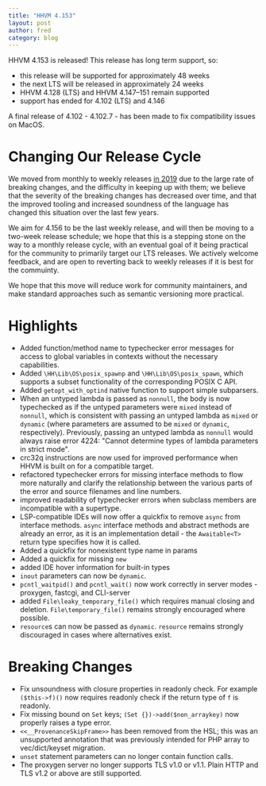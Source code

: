 ```yaml
---
title: "HHVM 4.153"
layout: post
author: fred
category: blog
---
```


HHVM 4.153 is released! This release has long term support, so:
- this release will be supported for approximately 48 weeks
- the next LTS will be released in approximately 24 weeks
- HHVM 4.128 (LTS) and HHVM 4.147&ndash;151 remain supported
- support has ended for 4.102 (LTS) and 4.146

A final release of 4.102 - 4.102.7 - has been made to fix compatibility issues
on MacOS.

# Changing Our Release Cycle

We moved from monthly to weekly releases
[in 2019](https://hhvm.com/blog/2019/02/11/hhvm-4.0.0.html) due to the large
rate of breaking changes, and the difficulty in keeping up with them; we
believe that the severity of the breaking changes has decreased over time,
and that the improved tooling and increased soundness of the language has
changed this situation over the last few years.

We aim for 4.156 to be the last weekly release, and will then be moving to a
two-week release schedule; we hope that this is a stepping stone on the way
to a monthly release cycle, with an eventual goal of it being practical for
the community to primarily target our LTS releases. We actively welcome
feedback, and are open to reverting back to weekly releases if it is best for
the commuinty.

We hope that this move will reduce work for community maintainers, and make
standard approaches such as semantic versioning more practical.

# Highlights

- Added function/method name to typechecker error messages for access to
  global variables in contexts without the necessary capabilities.
- Added `\HH\Lib\OS\posix_spawnp` and `\HH\Lib\OS\posix_spawn`, which supports a
  subset functionality of the corresponding POSIX C API.
- Added `getopt_with_optind` native function to support simple subparsers.
- When an untyped lambda is passed as `nonnull`, the body is now typechecked as
  if the untyped parameters were `mixed` instead of `nonnull`, which is
  consistent with passing an untyped lambda as `mixed` or `dynamic` (where
  parameters are assumed to be `mixed` or `dynamic`, respectively). Previously,
  passing an untyped lambda as `nonnull` would always raise error 4224: "Cannot
  determine types of lambda parameters in strict mode".
- crc32q instructions are now used for improved performance when HHVM is built
  on for a compatible target.
- refactored typechecker errors for missing interface methods to flow more
  naturally and clarify the relationship between the various parts of the error
  and source filenames and line numbers.
- improved readability of typechecker errors when subclass members are
  incompatible with a supertype.
- LSP-compatible IDEs will now offer a quickfix to remove `async` from
  interface methods. `async` interface methods and abstract methods are already
  an error, as it is an implementation detail - the `Awaitable<T>` return type
  specifies how it is called.
- Added a quickfix for nonexistent type name in params
- Added a quickfix for missing `new`
- added IDE hover information for built-in types
- `inout` parameters can now be `dynamic`.
- `pcntl_waitpid()` and `pcntl_wait()` now work correctly in server modes -
  proxygen, fastcgi, and CLI-server
- added `File\leaky_temporary_file()` which requires manual closing
  and deletion. `File\temporary_file()` remains strongly encouraged where
  possible.
- `resource`s can now be passed as `dynamic`. `resource` remains strongly
  discouraged in cases where alternatives exist.

# Breaking Changes

- Fix unsoundness with closure properties in readonly check. For example
  `($this->f)()` now requires readonly check if the return type of `f` is
  readonly.
- Fix missing bound on `Set` keys; `(Set {})->add($non_arraykey)` now properly
  raises a type error.
- `<<__ProvenanceSkipFrame>>` has been removed from the HSL; this was an
  unsupported annotation that was previously intended for PHP array to
  vec/dict/keyset migration.
- `unset` statement parameters can no longer contain function calls.
- The proxygen server no longer supports TLS v1.0 or v1.1. Plain HTTP and
  TLS v1.2 or above are still supported.
